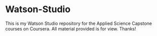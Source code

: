 # Watson-Studio
This is my Watson Studio repository for the Applied Science Capstone courses on Coursera. All material provided is for view. Thanks!
